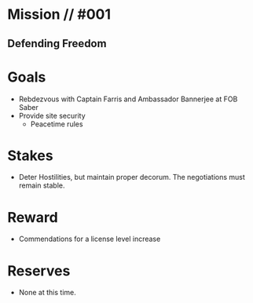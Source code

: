 # Mission // #001
## Defending Freedom
# Goals
- Rebdezvous with Captain Farris and Ambassador Bannerjee at FOB Saber
- Provide site security
  - Peacetime rules

# Stakes
- Deter Hostilities, but maintain proper decorum. The negotiations must remain stable.

# Reward
- Commendations for a license level increase

# Reserves
- None at this time.